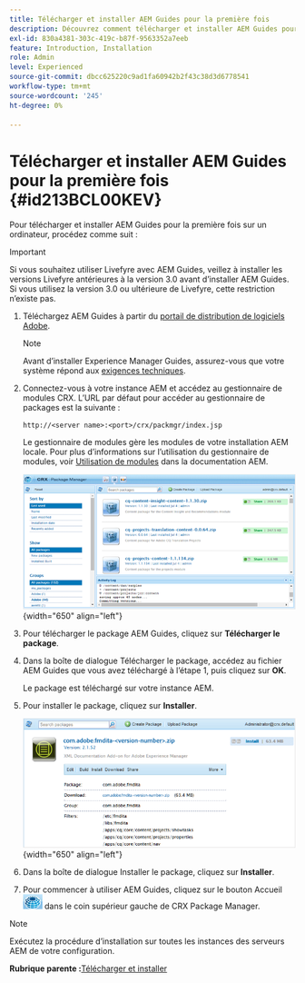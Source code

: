 ```yaml
---
title: Télécharger et installer AEM Guides pour la première fois
description: Découvrez comment télécharger et installer AEM Guides pour la première fois
exl-id: 830a4381-303c-419c-b87f-9563352a7eeb
feature: Introduction, Installation
role: Admin
level: Experienced
source-git-commit: dbcc625220c9ad1fa60942b2f43c38d3d6778541
workflow-type: tm+mt
source-wordcount: '245'
ht-degree: 0%

---
```


# Télécharger et installer AEM Guides pour la première fois {#id213BCL00KEV}

Pour télécharger et installer AEM Guides pour la première fois sur un ordinateur, procédez comme suit :

>[!IMPORTANT]
>
> Si vous souhaitez utiliser Livefyre avec AEM Guides, veillez à installer les versions Livefyre antérieures à la version 3.0 avant d’installer AEM Guides. Si vous utilisez la version 3.0 ou ultérieure de Livefyre, cette restriction n’existe pas.

1. Téléchargez AEM Guides à partir du [portail de distribution de logiciels Adobe](https://experience.adobe.com/#/downloads/content/software-distribution/fr/aem.html).

   >[!NOTE]
   >
   >Avant d’installer Experience Manager Guides, assurez-vous que votre système répond aux [ exigences techniques](../install-guide/download-install-technical-requirements.md).

1. Connectez-vous à votre instance AEM et accédez au gestionnaire de modules CRX. L’URL par défaut pour accéder au gestionnaire de packages est la suivante :

   ```http
   http://<server name>:<port>/crx/packmgr/index.jsp
   ```

   Le gestionnaire de modules gère les modules de votre installation AEM locale. Pour plus d’informations sur l’utilisation du gestionnaire de modules, voir [Utilisation de modules](https://helpx.adobe.com/fr/experience-manager/6-5/sites/administering/using/package-manager.html) dans la documentation AEM.

   ![](assets/package-manager.png){width="650" align="left"}

1. Pour télécharger le package AEM Guides, cliquez sur **Télécharger le package**.

1. Dans la boîte de dialogue Télécharger le package, accédez au fichier AEM Guides que vous avez téléchargé à l’étape 1, puis cliquez sur **OK**.

   Le package est téléchargé sur votre instance AEM.

1. Pour installer le package, cliquez sur **Installer**.

   ![](assets/install-package.png){width="650" align="left"}

1. Dans la boîte de dialogue Installer le package, cliquez sur **Installer**.

1. Pour commencer à utiliser AEM Guides, cliquez sur le bouton Accueil ![](assets/home-button.png) dans le coin supérieur gauche de CRX Package Manager.


>[!NOTE]
>
> Exécutez la procédure d’installation sur toutes les instances des serveurs AEM de votre configuration.

**Rubrique parente :**&#x200B;[ Télécharger et installer](download-install.md)

